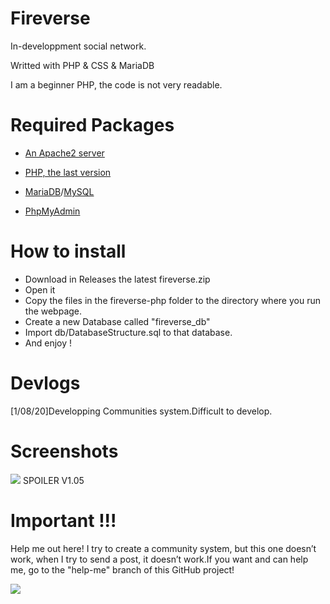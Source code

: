 # Fireverse
In-developpment social network.

Writted with PHP & CSS & MariaDB

I am a beginner PHP, the code is not very readable.

# Required Packages
- [An Apache2 server](https://httpd.apache.org)

- [PHP, the last version](https://php.net)

- [MariaDB](https://mariadb.org)/[MySQL](https://mysql.com)

- [PhpMyAdmin](https://phpmyadmin.net)

# How to install
- Download in Releases the latest fireverse.zip
- Open it
- Copy the files in the fireverse-php folder to the directory where you run the webpage.
- Create a new Database called "fireverse_db"
- Import db/DatabaseStructure.sql to that database.
- And enjoy !

# Devlogs
[1/08/20]Developping Communities system.Difficult to develop.

# Screenshots
![](https://i.imgur.com/3wi2464.png)
SPOILER V1.05

# Important !!!
Help me out here! I try to create a community system, but this one doesn’t work, when I try to send a post, it doesn’t work.If you want and can help me, go to the "help-me" branch of this GitHub project!















![](https://i.imgur.com/MqglKyD.png)
